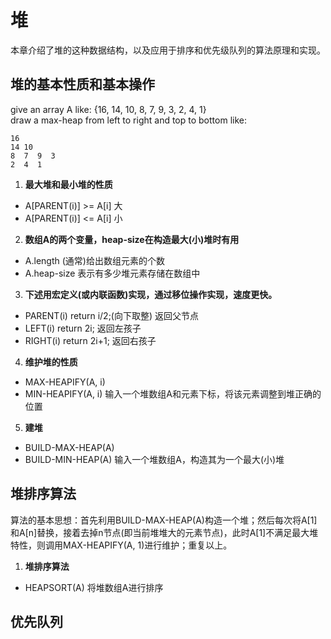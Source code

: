 # 堆

本章介绍了堆的这种数据结构，以及应用于排序和优先级队列的算法原理和实现。

## 堆的基本性质和基本操作
give an array A like: {16, 14, 10, 8, 7, 9, 3, 2, 4, 1}  
draw a max-heap from left to right and top to bottom like: 
```  
16
14 10
8  7  9  3
2  4  1
```  
1. **最大堆和最小堆的性质**
- A[PARENT(i)] >= A[i]  大
- A[PARENT(i)] <= A[i]  小
2. **数组A的两个变量，heap-size在构造最大(小)堆时有用**
- A.length                          (通常)给出数组元素的个数
- A.heap-size                       表示有多少堆元素存储在数组中  
3. **下述用宏定义(或内联函数)实现，通过移位操作实现，速度更快。**
- PARENT(i) return i/2;(向下取整)    返回父节点    
- LEFT(i) return 2i;                返回左孩子
- RIGHT(i) return 2i+1;             返回右孩子  
4. **维护堆的性质**
- MAX-HEAPIFY(A, i)     
- MIN-HEAPIFY(A, i)    输入一个堆数组A和元素下标，将该元素调整到堆正确的位置
5. **建堆**
- BUILD-MAX-HEAP(A)    
- BUILD-MIN-HEAP(A)    输入一个堆数组A，构造其为一个最大(小)堆

## 堆排序算法

算法的基本思想：首先利用BUILD-MAX-HEAP(A)构造一个堆；然后每次将A[1]和A[n]替换，接着去掉n节点(即当前堆堆大的元素节点)，此时A[1]不满足最大堆特性，则调用MAX-HEAPIFY(A, 1)进行维护；重复以上。  
1. **堆排序算法**
- HEAPSORT(A)   将堆数组A进行排序

## 优先队列





